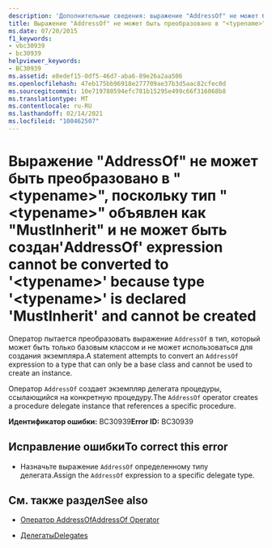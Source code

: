 ```yaml
---
description: 'Дополнительные сведения: выражение "AddressOf" не может быть преобразовано в " <typename> ", так как тип " <typename> " объявлен как "MustInherit" и не может быть создан'
title: Выражение "AddressOf" не может быть преобразовано в "<typename>", поскольку тип "<typename>" объявлен как "MustInherit" и не может быть создан
ms.date: 07/20/2015
f1_keywords:
- vbc30939
- bc30939
helpviewer_keywords:
- BC30939
ms.assetid: e8edef15-0df5-46d7-aba6-89e26a2aa506
ms.openlocfilehash: 47eb175bb96918e277709ae37b3d5aac82cfec0d
ms.sourcegitcommit: 10e719780594efc781b15295e499c66f316068b8
ms.translationtype: MT
ms.contentlocale: ru-RU
ms.lasthandoff: 02/14/2021
ms.locfileid: "100462507"
---
```

# <a name="addressof-expression-cannot-be-converted-to-typename-because-type-typename-is-declared-mustinherit-and-cannot-be-created"></a><span data-ttu-id="c90a2-103">Выражение "AddressOf" не может быть преобразовано в "\<typename>", поскольку тип "\<typename>" объявлен как "MustInherit" и не может быть создан</span><span class="sxs-lookup"><span data-stu-id="c90a2-103">'AddressOf' expression cannot be converted to '\<typename>' because type '\<typename>' is declared 'MustInherit' and cannot be created</span></span>

<span data-ttu-id="c90a2-104">Оператор пытается преобразовать выражение `AddressOf` в тип, который может быть только базовым классом и не может использоваться для создания экземпляра.</span><span class="sxs-lookup"><span data-stu-id="c90a2-104">A statement attempts to convert an `AddressOf` expression to a type that can only be a base class and cannot be used to create an instance.</span></span>  
  
 <span data-ttu-id="c90a2-105">Оператор `AddressOf` создает экземпляр делегата процедуры, ссылающийся на конкретную процедуру.</span><span class="sxs-lookup"><span data-stu-id="c90a2-105">The `AddressOf` operator creates a procedure delegate instance that references a specific procedure.</span></span>  
  
 <span data-ttu-id="c90a2-106">**Идентификатор ошибки:** BC30939</span><span class="sxs-lookup"><span data-stu-id="c90a2-106">**Error ID:** BC30939</span></span>  
  
## <a name="to-correct-this-error"></a><span data-ttu-id="c90a2-107">Исправление ошибки</span><span class="sxs-lookup"><span data-stu-id="c90a2-107">To correct this error</span></span>  
  
- <span data-ttu-id="c90a2-108">Назначьте выражение `AddressOf` определенному типу делегата.</span><span class="sxs-lookup"><span data-stu-id="c90a2-108">Assign the `AddressOf` expression to a specific delegate type.</span></span>  
  
## <a name="see-also"></a><span data-ttu-id="c90a2-109">См. также раздел</span><span class="sxs-lookup"><span data-stu-id="c90a2-109">See also</span></span>

- [<span data-ttu-id="c90a2-110">Оператор AddressOf</span><span class="sxs-lookup"><span data-stu-id="c90a2-110">AddressOf Operator</span></span>](../language-reference/operators/addressof-operator.md)

- [<span data-ttu-id="c90a2-111">Делегаты</span><span class="sxs-lookup"><span data-stu-id="c90a2-111">Delegates</span></span>](../programming-guide/language-features/delegates/index.md)
